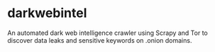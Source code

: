 # darkwebintel
An automated dark web intelligence crawler using Scrapy and Tor to discover data leaks and sensitive keywords on .onion domains.

